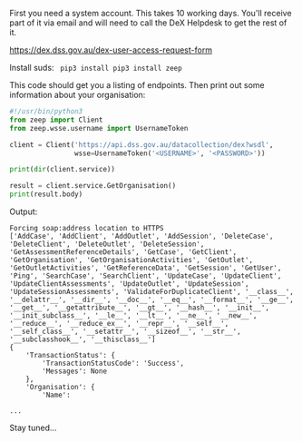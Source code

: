 First you need a system account. This takes 10 working days. You'll receive part of it via email and will need to call the DeX Helpdesk to get the rest of it.

https://dex.dss.gov.au/dex-user-access-request-form

Install suds:
``` pip3 install pip3 install zeep```

This code should get you a listing of endpoints. Then print out some information about your organisation:
```python
#!/usr/bin/python3
from zeep import Client
from zeep.wsse.username import UsernameToken

client = Client('https://api.dss.gov.au/datacollection/dex?wsdl',
                wsse=UsernameToken('<USERNAME>', '<PASSWORD>'))

print(dir(client.service))

result = client.service.GetOrganisation()
print(result.body)
```

Output:
```
Forcing soap:address location to HTTPS
['AddCase', 'AddClient', 'AddOutlet', 'AddSession', 'DeleteCase', 'DeleteClient', 'DeleteOutlet', 'DeleteSession', 'GetAssessmentReferenceDetails', 'GetCase', 'GetClient', 'GetOrganisation', 'GetOrganisationActivities', 'GetOutlet', 'GetOutletActivities', 'GetReferenceData', 'GetSession', 'GetUser', 'Ping', 'SearchCase', 'SearchClient', 'UpdateCase', 'UpdateClient', 'UpdateClientAssessments', 'UpdateOutlet', 'UpdateSession', 'UpdateSessionAssessments', 'ValidateForDuplicateClient', '__class__', '__delattr__', '__dir__', '__doc__', '__eq__', '__format__', '__ge__', '__get__', '__getattribute__', '__gt__', '__hash__', '__init__', '__init_subclass__', '__le__', '__lt__', '__ne__', '__new__', '__reduce__', '__reduce_ex__', '__repr__', '__self__', '__self_class__', '__setattr__', '__sizeof__', '__str__', '__subclasshook__', '__thisclass__']
{
    'TransactionStatus': {
        'TransactionStatusCode': 'Success',
        'Messages': None
    },
    'Organisation': {
        'Name':

...

```

Stay tuned...
